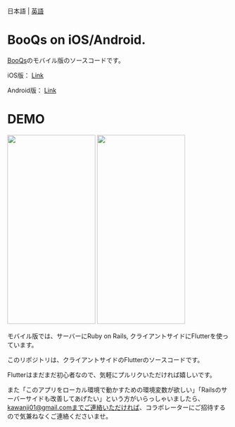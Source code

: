 日本語 | [英語](./README-en.md)

# BooQs on iOS/Android.

[BooQs](https://www.booqs.net/)のモバイル版のソースコードです。

iOS版： [Link](https://apps.apple.com/jp/app/booqs/id1594559036?ign-itsct=apps_box_link&ign-itscg=30200)

Android版： [Link](https://play.google.com/store/apps/details?id=com.booqs.booqs_mobile)

# DEMO
<img src="https://user-images.githubusercontent.com/44082240/143387347-f3ed318b-ded1-4a82-8b2e-a055c3d602f5.png" width=200 height=429/> <img src="https://user-images.githubusercontent.com/44082240/143387415-59e4f85b-817e-4184-bfd9-a2b41e8cf36b.png" width=200 height=429/> 
                                                                                                               

モバイル版では、サーバーにRuby on Rails, クライアントサイドにFlutterを使っています。

このリポジトリは、クライアントサイドのFlutterのソースコードです。

Flutterはまだまだ初心者なので、気軽にプルリクいただければ嬉しいです。

また「このアプリをローカル環境で動かすための環境変数が欲しい」「Railsのサーバーサイドも改善してあげたい」という方がいらっしゃいましたら、kawanji01@gmail.comまでご連絡いただければ、コラボレーターにご招待するので気兼ねなくご連絡くださいませ。
